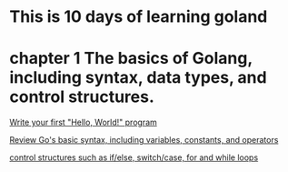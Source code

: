 # This is 10 days of learning goland

# chapter 1 The basics of Golang, including syntax, data types, and control structures.
[Write your first "Hello, World!" program](chapter1/hello.go)

[Review Go's basic syntax, including variables, constants, and operators](chapter1/syntax.go)

[control structures such as if/else, switch/case, for and while loops](chapter1/controlStructure.go)
